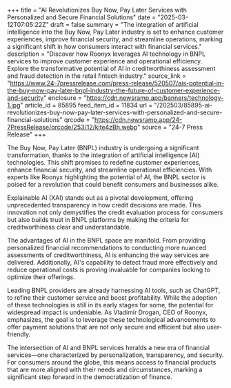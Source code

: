 +++
title = "AI Revolutionizes Buy Now, Pay Later Services with Personalized and Secure Financial Solutions"
date = "2025-03-12T07:05:22Z"
draft = false
summary = "The integration of artificial intelligence into the Buy Now, Pay Later industry is set to enhance customer experiences, improve financial security, and streamline operations, marking a significant shift in how consumers interact with financial services."
description = "Discover how Roonyx leverages AI technology in BNPL services to improve customer experience and operational efficiency. Explore the transformative potential of AI in creditworthiness assessment and fraud detection in the retail fintech industry."
source_link = "https://www.24-7pressrelease.com/press-release/520507/ais-potential-in-the-buy-now-pay-later-bnpl-industry-the-future-of-customer-experience-and-security"
enclosure = "https://cdn.newsramp.app/banners/technology-1.jpg"
article_id = 85895
feed_item_id = 11834
url = "/202503/85895-ai-revolutionizes-buy-now-pay-later-services-with-personalized-and-secure-financial-solutions"
qrcode = "https://cdn.newsramp.app/24-7PressRelease/qrcode/253/12/kite4zBh.webp"
source = "24-7 Press Release"
+++

<p>The Buy Now, Pay Later (BNPL) industry is undergoing a significant transformation, thanks to the integration of artificial intelligence (AI) technologies. This shift promises to redefine customer experiences, enhance financial security, and streamline operational efficiencies. With experts like Roonyx highlighting the potential of AI, the BNPL sector is poised for a revolution that could benefit consumers and businesses alike.</p><p>Explainable AI (XAI) stands out as a pivotal development, offering unprecedented transparency in how credit decisions are made. This innovation not only demystifies the credit evaluation process for consumers but also builds trust in BNPL platforms by making the criteria for creditworthiness clear and understandable.</p><p>The advantages of AI in the BNPL space are manifold. From providing personalized financial recommendations to conducting more nuanced assessments of creditworthiness, AI is enhancing the way services are delivered. Additionally, AI's capability to detect fraud more effectively and reduce operational costs is proving invaluable for companies looking to optimize their offerings.</p><p>Leading BNPL providers are already harnessing AI tools, such as ChatGPT, to refine their customer service and boost profitability. While the adoption of these technologies is still in its early stages for some, the potential for widespread impact is undeniable. As Vladimir Drogan, CEO of Roonyx, emphasizes, the goal is to leverage these technological advancements to offer payment solutions that are not only secure and efficient but also user-friendly.</p><p>The intersection of AI and BNPL services heralds a new era of financial services—one characterized by personalization, transparency, and security. For consumers around the globe, this means access to financial products that are more aligned with their needs and circumstances, marking a significant step forward in the democratization of finance.</p>